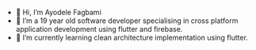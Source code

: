 - 👋 Hi, I’m Ayodele Fagbami
- 👀 I’m a 19 year old software developer specialising in cross platform application development using flutter and firebase.
- 🌱 I’m currently learning clean architecture implementation using flutter.

<!---
ayoisstillhere/ayoisstillhere is a ✨ special ✨ repository because its `README.md` (this file) appears on your GitHub profile.
You can click the Preview link to take a look at your changes.
--->

